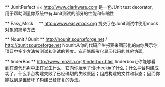 ** JunitPerfect ××
http://www.clarkware.com
是一套JUnit test decorator，用于帮助测量你系统中有Junit测试的部分的性能和伸缩性

** Easy_Mock   　**
http://www.easymock.org
提交了在Junit测试中使用mock对象的简单方法

** Nounit / Qunit   **
http://nounit.sourceforge.net / http://qunit.sourceforge.net
Nounit从你的代码产生报表来图形化的向你展示你项目中多少方法被测试和测试的程度。它还能图形化显示代码的其他方面。

** tinderBox  **
http://www.mozilla.org/tinderbox.html
tinderbox让你能够看到在源代码树中正在发生什么，它向你展示了谁checkin了什么；什么平台构建成功了，什么平台构建失败了已经确切的失败原因；组成构建的文件和状态；因而你能找到是谁破坏了构建已经修复的办法。
